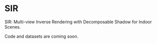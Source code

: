 # SIR
SIR: Multi-view Inverse Rendering with Decomposable Shadow for Indoor Scenes.

Code and datasets are coming soon.
